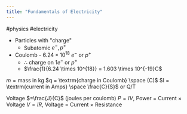 ```yaml
---
title: "Fundamentals of Electricity"
---
```

#physics #electricity

- Particles with "charge"
	- Subatomic $e^{-}, p^{+}$ 
- Coulomb - $6.24 \times 10^{18}$ $e^{-}$ or $p^{+}$ 
	- $\therefore$ charge on $1e^{-}$ or $p^{+}$
	- $\frac{1}{6.24 \times 10^{18}} = 1.603 \times 10^{-19}C$

$m = \textrm{mass in kg}$
$q = \textrm{charge in Coulomb} \space (C)$
$I = \textrm{current in Amps} \space \frac{C}{S}$ or Q/T

Voltage $=\frac{J}{C}$ (joules per coulomb)
$P = IV$, Power = Current $\times$ Voltage
$V = IR$, Voltage = Current $\times$ Resistance

